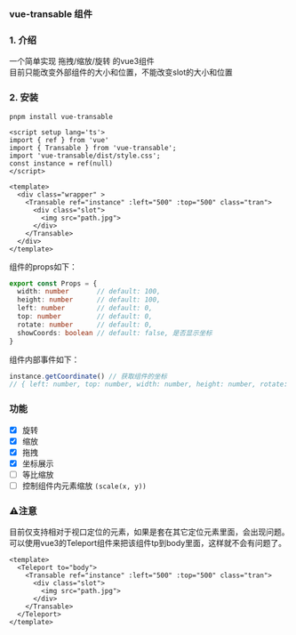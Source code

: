 ### vue-transable 组件

### 1. 介绍
一个简单实现 拖拽/缩放/旋转 的vue3组件  
目前只能改变外部组件的大小和位置，不能改变slot的大小和位置  

### 2. 安装
```
pnpm install vue-transable
```
```vue
<script setup lang='ts'>
import { ref } from 'vue'
import { Transable } from 'vue-transable';
import 'vue-transable/dist/style.css';
const instance = ref(null)
</script>

<template>
  <div class="wrapper" >
    <Transable ref="instance" :left="500" :top="500" class="tran">
      <div class="slot">
        <img src="path.jpg">
      </div>
    </Transable>
  </div>
</template>
```
组件的props如下：
```ts
export const Props = {
  width: number       // default: 100,
  height: number      // default: 100,
  left: number        // default: 0,
  top: number         // default: 0,
  rotate: number      // default: 0, 
  showCoords: boolean // default: false, 是否显示坐标
}
```
组件内部事件如下：
```ts
instance.getCoordinate() // 获取组件的坐标
// { left: number, top: number, width: number, height: number, rotate: number }
```

### 功能 
- [x] 旋转
- [x] 缩放
- [x] 拖拽
- [x] 坐标展示
- [ ] 等比缩放  
- [ ] 控制组件内元素缩放 `(scale(x, y))`

### ⚠️注意
目前仅支持相对于视口定位的元素，如果是套在其它定位元素里面，会出现问题。可以使用vue3的Teleport组件来把该组件tp到body里面，这样就不会有问题了。  
```vue
<template>
  <Teleport to="body">
    <Transable ref="instance" :left="500" :top="500" class="tran">
      <div class="slot">
        <img src="path.jpg">
      </div>
    </Transable>
  </Teleport>
</template>
```
